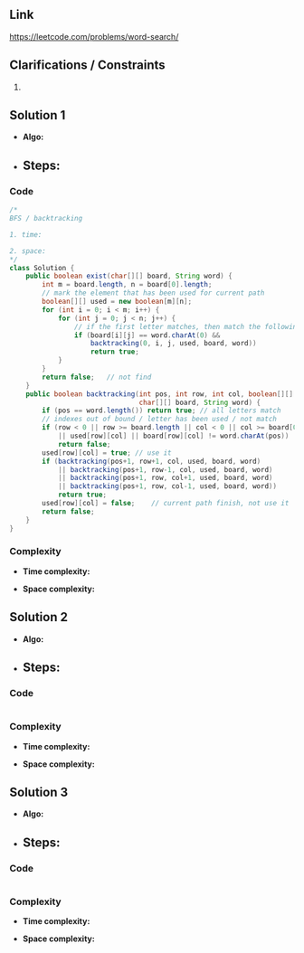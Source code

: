 

## Link

https://leetcode.com/problems/word-search/

## Clarifications / Constraints

1. 

## Solution 1

- **Algo:**    
- **Steps:**
  -  


### Code

```java
/*
BFS / backtracking

1. time:

2. space: 
*/
class Solution {
    public boolean exist(char[][] board, String word) {
        int m = board.length, n = board[0].length;
        // mark the element that has been used for current path 
        boolean[][] used = new boolean[m][n];  
        for (int i = 0; i < m; i++) {
            for (int j = 0; j < n; j++) {
                // if the first letter matches, then match the followings
                if (board[i][j] == word.charAt(0) && 
                    backtracking(0, i, j, used, board, word)) 
                    return true;
            }
        }
        return false;   // not find
    }
    public boolean backtracking(int pos, int row, int col, boolean[][] used, 
                                char[][] board, String word) {
        if (pos == word.length()) return true; // all letters match
        // indexes out of bound / letter has been used / not match
        if (row < 0 || row >= board.length || col < 0 || col >= board[0].length 
            || used[row][col] || board[row][col] != word.charAt(pos))
            return false;
        used[row][col] = true; // use it 
        if (backtracking(pos+1, row+1, col, used, board, word)
            || backtracking(pos+1, row-1, col, used, board, word)
            || backtracking(pos+1, row, col+1, used, board, word)
            || backtracking(pos+1, row, col-1, used, board, word))
            return true;
        used[row][col] = false;    // current path finish, not use it 
        return false;
    }
}
```

### Complexity

- **Time complexity:**      
   

- **Space complexity:**   

   


## Solution 2

- **Algo:**    
- **Steps:**
  -  


### Code

```java

```

### Complexity

- **Time complexity:**      
   

- **Space complexity:**   
    


## Solution 3

- **Algo:**    
- **Steps:**
  -  


### Code

```java

```

### Complexity

- **Time complexity:**      
   

- **Space complexity:**   

    